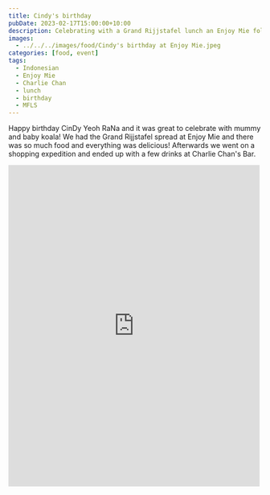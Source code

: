 ```yaml
---
title: Cindy's birthday
pubDate: 2023-02-17T15:00:00+10:00
description: Celebrating with a Grand Rijjstafel lunch an Enjoy Mie followed by drinks at Charlie Chan
images:
  - ../../../images/food/Cindy's birthday at Enjoy Mie.jpeg
categories: [food, event]
tags:
  - Indonesian
  - Enjoy Mie
  - Charlie Chan
  - lunch
  - birthday
  - MFLS
---
```


Happy birthday CinDy Yeoh RaNa and it was great to celebrate with mummy and baby koala! We had the Grand Rijjstafel spread at Enjoy Mie and there was so much food and everything was delicious! Afterwards we went on a shopping expedition and ended up with a few drinks at Charlie Chan's Bar.

<iframe src="https://www.facebook.com/plugins/post.php?href=https%3A%2F%2Fwww.facebook.com%2Fchris1.tham%2Fposts%2Fpfbid02N3rRVq4XPM2h3FQiUaoWUL1Wu3Lfa3cLWUREkVpUshGASxDKDxepgXeqvd2BgkHGl&show_text=true&width=500" width="500" height="640" style="border:none;overflow:hidden" scrolling="no" frameborder="0" allowfullscreen="true" allow="autoplay; clipboard-write; encrypted-media; picture-in-picture; web-share"></iframe>
